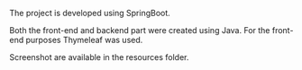 The project is developed using SpringBoot.

Both the front-end and backend part were created using Java.
For the front-end purposes Thymeleaf was used.

Screenshot are available in the resources folder.
